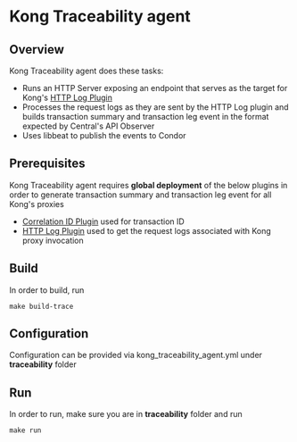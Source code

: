 # Kong Traceability agent

## Overview
Kong Traceability agent does these tasks:
* Runs an HTTP Server exposing an endpoint that serves as the target for Kong's [HTTP Log Plugin](https://docs.konghq.com/hub/kong-inc/http-log/)
* Processes the request logs as they are sent by the HTTP Log plugin and builds transaction summary and transaction leg event in the format expected by Central's API Observer
* Uses libbeat to publish the events to Condor

## Prerequisites
Kong Traceability agent requires **global deployment** of the below plugins in order to generate transaction summary and transaction leg event for all Kong's proxies
* [Correlation ID Plugin](https://docs.konghq.com/hub/kong-inc/correlation-id/) used for transaction ID
* [HTTP Log Plugin](https://docs.konghq.com/hub/kong-inc/http-log/) used to get the request logs associated with Kong proxy invocation

## Build

In order to build, run 
```shell
make build-trace
```

## Configuration

Configuration can be provided via kong_traceability_agent.yml under **traceability** folder

## Run

In order to run, make sure you are in **traceability** folder and run
```shell
make run
```

